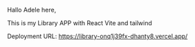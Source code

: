 Hallo Adele here,

This is my Library APP with React Vite and tailwind

Deployment URL: https://library-onq1j39fx-dhanty8.vercel.app/
